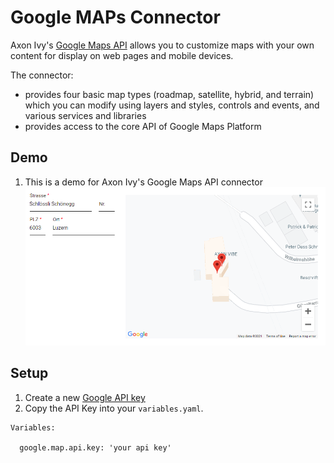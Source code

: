 # Google MAPs Connector
Axon Ivy's [Google Maps API](https://developers.google.com/maps/documentation/javascript/overview)
allows you to customize maps with your own content for display on web pages and mobile devices.

The connector:

- provides four basic map types (roadmap, satellite, hybrid, and terrain) which you can modify using layers and styles, controls and events, and various services and libraries
- provides access to the core API of Google Maps Platform

## Demo

1. This is a demo for Axon Ivy's Google Maps API connector
![Document Generation](images/example.png)

## Setup

1. Create a new [Google API key](https://developers.google.com/maps/documentation/javascript/get-api-key#creating-api-keys)
2. Copy the API Key into your `variables.yaml`.

```
Variables:

  google.map.api.key: 'your api key'
```
